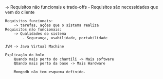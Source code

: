 -> Requisitos não funcionais e trade-offs
    - Requisitos são necessidades que vem do cliente

    Requisitos funcionais:
        -> tarefas, ações que o sistema realiza
    Requisitos não funcionais:
        -> Qualidades do sistema
            - Segurança, usabilidade, portabilidade
    
    JVM -> Java Virtual Machine

    Explicação do bolo
        Quando mais perto do chantili -> Mais software
        QUando mais perto da base -> Mais Hardware

        Mongodb não tem esquema definido.

